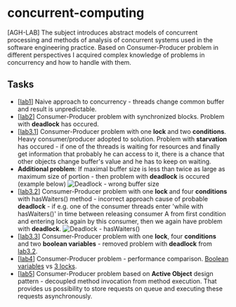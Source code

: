 # concurrent-computing
[AGH-LAB] The subject introduces abstract models of concurrent processing and methods of analysis of concurrent systems used in the software engineering practice. Based on Consumer-Producer problem in different perspectives I acquired complex knowledge of problems in concurrency and how to handle with them.

## Tasks
- \[[lab1](https://github.com/MexAsimov/concurrent-computing/tree/main/lab1)] Naive approach to concurrency - threads change common buffer and result is unpredictable.
- \[[lab2](https://github.com/MexAsimov/concurrent-computing/tree/main/lab2)] Consumer-Producer problem with synchronized blocks. Problem with **deadlock** has occured.
- \[[lab3.1](https://github.com/MexAsimov/concurrent-computing/tree/main/lab3-starvation)] Consumer-Producer problem with one **lock** and two **conditions**. Heavy consumer/producer adopted to solution. Problem with **starvation** has occured - if one of the threads is waiting for resources and finally get information that probably he can access to it, there is a chance that other objects change buffer's value and he has to keep on waiting.
- **Additional problem**: If maximal buffer size is less than twice as large as maximum size of portion - then problem with **deadlock** is occured (example below)
![Deadlock - wrong buffer size](https://user-images.githubusercontent.com/58474974/142747944-9bcb871d-f684-4fee-8df8-7a4f47dd869d.png)
- \[[lab3.2](https://github.com/MexAsimov/concurrent-computing/tree/main/lab3-hasWaiters)] Consumer-Producer problem with one **lock** and four **conditions** with hasWaiters() method - incorrect approach cause of probable **deadlock** - if e.g. one of the consumer threads enter 'while with hasWaiters()' in time between releasing consumer A from first condition and entering lock again by this consumer, then we again have problem with **deadlock**.
![Deadlock - hasWaiters()](https://user-images.githubusercontent.com/58474974/142747853-53e8624c-5322-4e7e-915b-42726da6d01c.png)
- \[[lab3.3](https://github.com/MexAsimov/concurrent-computing/tree/main/lab3-booleans)] Consumer-Producer problem with one **lock**, four **conditions** and two **boolean variables** - removed problem with **deadlock** from [lab3.2](https://github.com/MexAsimov/concurrent-computing/tree/main/lab3-hasWaiters).
- \[[lab4](https://github.com/MexAsimov/concurrent-computing/tree/main/lab4)] Consumer-Producer problem - performance comparison. [Boolean variables](https://github.com/MexAsimov/concurrent-computing/tree/main/lab4/lab4-4cond%2B2bool) vs [3 locks](https://github.com/MexAsimov/concurrent-computing/tree/main/lab4/lab4-three-lock).
- \[[lab5](https://github.com/MexAsimov/concurrent-computing/tree/main/lab5)] Consumer-Producer problem based on **Active Object** design pattern - decoupled method invocation from method execution. That provides us possibility to store requests on queue and executing these requests asynchronously.
